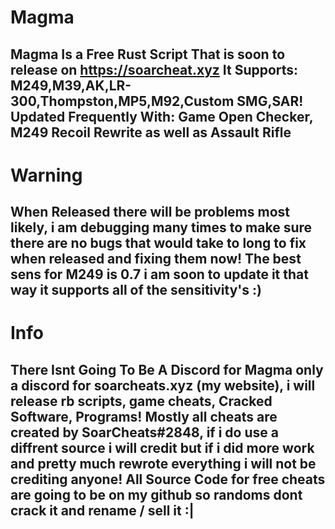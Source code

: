 # Magma
Magma Is a Free Rust Script That is soon to release on https://soarcheat.xyz
It Supports: M249,M39,AK,LR-300,Thompston,MP5,M92,Custom SMG,SAR!
Updated Frequently With: Game Open Checker, M249 Recoil Rewrite as well as Assault Rifle
----------------------------------------------------------------------------------------


# Warning
When Released there will be problems most likely, i am debugging many times to make sure there are no bugs that would take to long to fix when released and fixing them now!
The best sens for M249 is 0.7 i am soon to update it that way it supports all of the sensitivity's :)
----------------------------------------------------------------------------------------------------------------------------------------------------------------------------

# Info
There Isnt Going To Be A Discord for Magma only a discord for soarcheats.xyz (my website), i will release rb scripts, game cheats, Cracked Software, Programs!
Mostly all cheats are created by SoarCheats#2848, if i do use a diffrent source i will credit but if i did more work and pretty much rewrote everything i will not be crediting anyone!
All Source Code for free cheats are going to be on my github so randoms dont crack it and rename / sell it :|
---------------------------------------------------------------------------------------------------------------------------------------------------------------------------------
